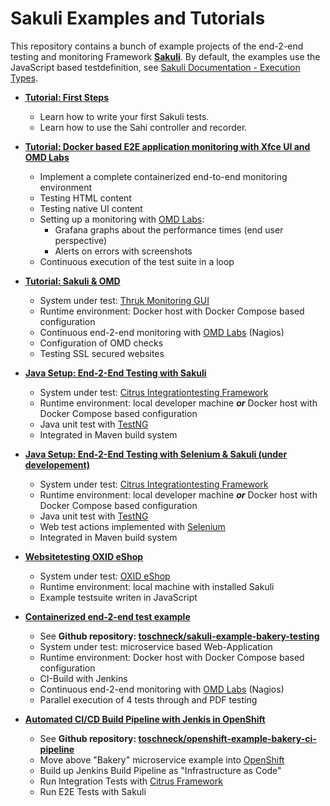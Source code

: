 # Sakuli Examples and Tutorials
This repository contains a bunch of example projects of the end-2-end testing and monitoring Framework **[Sakuli]**. By default, the examples use the JavaScript based testdefinition, see [Sakuli Documentation - Execution Types](http://consol.github.io/sakuli/v1.1.0-SNAPSHOT/index.html#execution-types).


* **[Tutorial: First Steps ](first-steps/first-steps.md)**
    * Learn how to write your first Sakuli tests.
    * Learn how to use the Sahi controller and recorder.
    
* **[Tutorial: Docker based E2E application monitoring with Xfce UI and OMD Labs](docker-xfce-omd/README.adoc)**
    * Implement a complete containerized end-to-end monitoring environment
    * Testing HTML content
    * Testing native UI content
    * Setting up a monitoring with [OMD Labs](https://labs.consol.de/de/omd/index.html):
      * Grafana graphs about the performance times (end user perspective)
      * Alerts on errors with screenshots
    * Continuous execution of the test suite in a loop
    
* **[Tutorial: Sakuli & OMD](./omd-labs-sakuli/README.md)**
    * System under test: [Thruk Monitoring GUI](https://www.thruk.org/)
    * Runtime environment: Docker host with Docker Compose based configuration
    * Continuous end-2-end monitoring with [OMD Labs](https://labs.consol.de/omd/) (Nagios)
    * Configuration of OMD checks
    * Testing SSL secured websites
    
* **[Java Setup: End-2-End Testing with Sakuli](./java-example/README.md)**
    * System under test: [Citrus Integrationtesting Framework](http://www.citrusframework.org/)
    * Runtime environment: local developer machine ***or*** Docker host with Docker Compose based configuration
    * Java unit test with [TestNG](http://testng.org)
    * Integrated in Maven build system
    
   
* **[Java Setup: End-2-End Testing with Selenium & Sakuli (under developement)](./java-selenium-example/README.md)**
    * System under test: [Citrus Integrationtesting Framework](http://www.citrusframework.org/)
    * Runtime environment: local developer machine ***or*** Docker host with Docker Compose based configuration
    * Java unit test with [TestNG](http://testng.org)
    * Web test actions implemented with [Selenium](https://www.selenium.org) 
    * Integrated in Maven build system
    
* **[Websitetesting OXID eShop](./oxid_ubuntu)**
    * System under test: [OXID eShop](https://oxidforge.org/en/)
    * Runtime environment: local machine with installed Sakuli
    * Example testsuite writen in JavaScript


* **[Containerized end-2-end test example](https://github.com/toschneck/sakuli-example-bakery-testing)**
    * See **Github repository: [toschneck/sakuli-example-bakery-testing](https://github.com/toschneck/sakuli-example-bakery-testing)**
    * System under test: microservice based Web-Application
    * Runtime environment: Docker host with Docker Compose based configuration
    * CI-Build with Jenkins
    * Continuous end-2-end monitoring with [OMD Labs](https://labs.consol.de/omd/) (Nagios)
    * Parallel execution of 4 tests through and PDF testing

* **[Automated CI/CD Build Pipeline with Jenkis in OpenShift](https://github.com/toschneck/openshift-example-bakery-ci-pipeline)**
    * See **Github repository: [toschneck/openshift-example-bakery-ci-pipeline](https://github.com/toschneck/openshift-example-bakery-ci-pipeline)**
    * Move above "Bakery" microservice example into [OpenShift](https://openshift.io/) 
    * Build up Jenkins Build Pipeline as "Infrastructure as Code"
    * Run Integration Tests with [Citrus Framework](https://github.com/christophd/citrus)
    * Run E2E Tests with Sakuli
    
    
[Sakuli]:https://github.com/ConSol/sakuli
